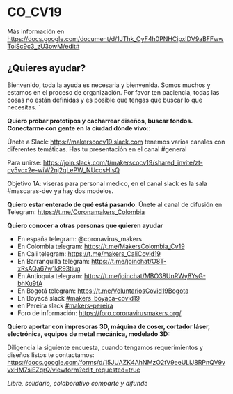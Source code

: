 # CO_CV19

Más información en https://docs.google.com/document/d/1JThk_OyF4h0PNHCipxIDV9aBFFwwToiSc9c3_zU3owM/edit#

## ¿Quieres ayudar? 

Bienvenido, toda la ayuda es necesaria y bienvenida. Somos muchos y estamos en el proceso de organización. Por favor ten paciencia, todas las cosas no están definidas y es posible que tengas que buscar lo que necesitas.       `                                                                                                                                                                                                                                                                                                                                                                                                                                                                                                                                                                                                                                                                                                                                                                                                                                                                                                                                                                                                                                                                                                                                                                                                                                                                                                                                                                                                                                                                                                                                                                                                                                                                                                                                                                                                                                                                                                                                                                                                                                                                                                                                                                                                                                                                                                                                                                                                                                                                                                                                                                                                                                                                                                                                                                                                                                                                                                                                                                                                                                                                                                                                                                                                                                                                                                                                                                                                   

**Quiero probar prototipos y cacharrear diseños, buscar fondos. Conectarme con gente en la ciudad dónde vivo:**: 

Únete a Slack: https://makerscocv19.slack.com tenemos varios canales con diferentes temáticas. Has tu presentación en el canal #general

Para unirse:
https://join.slack.com/t/makerscocv19/shared_invite/zt-cy5vcx2e-wiW2nj2qLePW_NUcosHisQ

Objetivo 1A: viseras para personal medico, en el canal slack es la sala  #mascaras-dev  ya  hay dos modelos.

**Quiero estar enterado de qué está pasando**: Únete al canal de difusión en Telegram: https://t.me/Coronamakers_Colombia

**Quiero conocer a otras personas que quieren ayudar**

* En españa telegram: @coronavirus_makers
* En Colombia telegram: https://t.me/MakersColombia_Cv19
* En Cali telegram: https://t.me/makers_CaliCovid19
* En Barranquilla telegram: https://t.me/joinchat/O8T-xRsAQa67w1kR93tiug
* En Antioquia telegram: https://t.me/joinchat/MBO38UnRWy8YsG-bhKu9fA
* En Bogotá telegram: https://t.me/VoluntariosCovid19Bogota
* En Boyacá slack [#makers_boyaca-covid19](https://makerscocv19.slack.com/archives/C01040SPJTC)
* en Pereira slack [#makers-pereira](https://makerscocv19.slack.com/archives/C010GPH0M8V)
* Foro de información: https://foro.coronavirusmakers.org/

**Quiero aportar con impresoras 3D, máquina de coser, cortador láser, electrónica, equipos de metal mecánica, modelado 3D:** 

Diligencia la siguiente encuesta, cuando tengamos requerimientos y diseños listos te contactamos: https://docs.google.com/forms/d/15JUAZK4AhNMzO2tV9eeULiJ8RPnQV9vvxHM7siEZqrQ/viewform?edit_requested=true

_Libre, solidario, colaborativo comparte y difunde_
